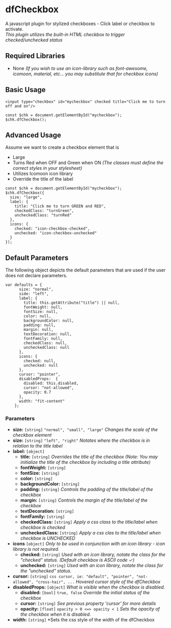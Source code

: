 # dfCheckbox
A javascript plugin for stylized checkboxes - Click label or checkbox to activate.<br>
*This plugin utilizes the built-in HTML checkbox to trigger checked/unchecked status*


## Required Libraries
- None *(If you wish to use an icon-library such as font-awesome, icomoon, material, etc... you may substitute that for checkbox icons)*

## Basic Usage
```
<input type="checkbox" id="mycheckbox" checked title="Click me to turn off and on"/>
```

```
const $chk = document.getElementById("mycheckbox");
$chk.dfCheckbox();
```

## Advanced Usage
Assume we want to create a checkbox element that is 
  - Large
  - Turns Red when OFF and Green when ON  *(The classes must define the correct styles in your stylesheet)*
  - Utilizes Icomoon icon library
  - Override the title of the label

```
const $chk = document.getElementById("mycheckbox");
$chk.dfCheckbox({
  size: "large",
  label: {
    title: "Click me to turn GREEN and RED",
    checkedClass: "turnGreen",
    uncheckedClass: "turnRed"
  },
  icons: {
    checked: "icon-checkbox-checked",
    unchecked: "icon-checkbox-unchecked"
  }
});
```

## Default Parameters
The following object depicts the default parameters that are used if the user does not declare parameters.
```
var defaults = {
      size: "normal",
      side: "left",  
      label: {
        title: this.getAttribute("title") || null,
        fontWeight: null,
        fontSize: null,
        color: null,
        backgroundColor: null,
        padding: null,
        margin: null,
        textDecoration: null,
        fontFamily: null,        
        checkedClass: null,
        uncheckedClass: null
      },
      icons: {
        checked: null, 
        unchecked: null
      },
      cursor: "pointer",
      disabledProps:  {
        disabled: this.disabled,
        cursor: "not-allowed",
        opacity: 0.7
      }, 
      width: "fit-content"
    };

```

### Parameters
 - **size:**  `[string]`      `"normal", "small", "large"`        *Changes the scale of the checkbox element*
 - **size:**  `[string]`      `"left", "right"`                   *Notates where the checkbox is in relation to the title label*
 - **label:** `[object]`
   - **title:** `[string]`    *Overrides the title of the checkbox (Note: You may initialize the title of the checkbox by including a title attribute)*
   - **fontWeight:** `[string]`
   - **fontSize:** `[string]`
   - **color:** `[string]`
   - **backgroundColor:** `[string]`
   - **padding:** `[string]`   *Controls the padding of the title/label of the checkbox*
   - **margin:** `[string]` *Controls the margin of the title/label of the checkbox*
   - **textDecoration:** `[string]`
   - **fontFamily:** `[string]`
   - **checkedClass:** `[string]`  *Apply a css class to the title/label when checkbox is checked*
   - **uncheckedClass:** `[string]` *Apply a css clas to the title/label when checkbox is UNCHECKED*
 - **icons** `[object]` *Only to be used in conjunction with an icon library - icon library is not required.*
   - **checked:** `[string]`  *Used with an icon library, notate the class for the "checked" status. (Default checkbox is ASCII code &#10003;)*
   - **unchecked:** `[string]` *Used with an icon library, notate the class for the "unchecked" status.*
 - **cursor:** `[string]`    `css cursor, ie: "default", "pointer", "not-allowed", "cross-hair", ...` *Hovered cursor style of the dfCheckbox*
 - **disabledProps:** `[object]`   *What is visible when the checkbox is disabled.*
   - **disabled:**  `[bool]`  `true, false`  *Override the initial status of the checkbox* 
   - **cursor:** `[string]` *See previous property 'cursor' for more details*
   - **opacity:** `[float]`  `opacity > 0 <=> opacity < 1`  *Sets the opacity of the checkbox when it is disabled.*
 - **width:** `[string]`  *Sets the css style of the width of the dfCheckbox




